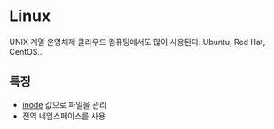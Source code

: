 # Linux
UNIX 계열 운영체제
클라우드 컴퓨팅에서도 많이 사용된다.
Ubuntu, Red Hat, CentOS..

## 특징
- [inode](inode) 값으로 파일을 관리
- 전역 네임스페이스를 사용
